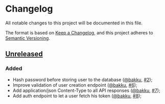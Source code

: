 # Changelog
All notable changes to this project will be documented in this file.

The format is based on [Keep a Changelog](https://keepachangelog.com/en/1.0.0/),
and this project adheres to [Semantic Versioning](https://semver.org/spec/v2.0.0.html).

## [Unreleased]
### Added
- Hash password before storing user to the database ([@bakku](https://github.com/bakku), [#2](https://github.com/bakku/easyalert/pull/2));
- Improve validation of user creation endpoint ([@bakku](https://github.com/bakku), [#6](https://github.com/bakku/easyalert/pull/6));
- Add application/json Content-Type to all API responses ([@bakku](https://github.com/bakku), [#7](https://github.com/bakku/easyalert/pull/7));
- Add auth endpoint to let a user fetch his token ([@bakku](https://github.com/bakku), [#8](https://github.com/bakku/easyalert/pull/8));

[Unreleased]: https://github.com/bakku/easyalert/compare/b6283ea...HEAD
